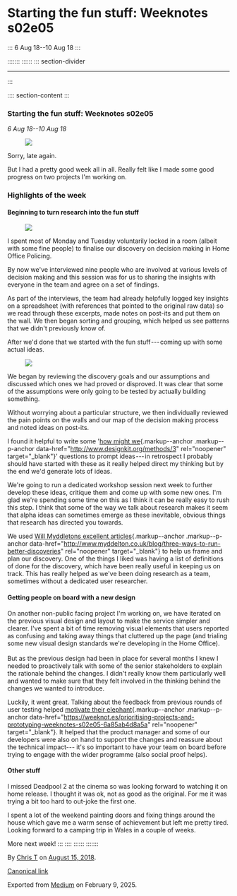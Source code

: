 <div>

# Starting the fun stuff: Weeknotes s02e05 

</div>

::: 
6 Aug 18--10 Aug 18
:::

::::::: 
:::::: 
::: section-divider

------------------------------------------------------------------------
:::

:::: section-content
::: 
### Starting the fun stuff: Weeknotes s02e05 

*6 Aug 18--10 Aug 18*

<figure id="57ec" class="graf graf--figure graf-after--p">
<img
src="https://cdn-images-1.medium.com/max/800/1*kyV6_rUnmjlCn1XxF4B8Mg.gif"
class="graf-image" data-image-id="1*kyV6_rUnmjlCn1XxF4B8Mg.gif"
data-width="500" data-height="218" data-is-featured="true" />
</figure>

Sorry, late again.

But I had a pretty good week all in all. Really felt like I made some
good progress on two projects I'm working on.

### **Highlights of the week** 

#### **Beginning to turn research into the fun stuff** 

<figure id="9e88" class="graf graf--figure graf-after--h4">
<img
src="https://cdn-images-1.medium.com/max/800/1*iAvcUnc2IlT-A7NLpCam-A.gif"
class="graf-image" data-image-id="1*iAvcUnc2IlT-A7NLpCam-A.gif"
data-width="267" data-height="200" />
</figure>

I spent most of Monday and Tuesday voluntarily locked in a room (albeit
with some fine people) to finalise our discovery on decision making in
Home Office Policing.

By now we've interviewed nine people who are involved at various levels
of decision making and this session was for us to sharing the insights
with everyone in the team and agree on a set of findings.

As part of the interviews, the team had already helpfully logged key
insights on a spreadsheet (with references that pointed to the original
raw data) so we read through these excerpts, made notes on post-its and
put them on the wall. We then began sorting and grouping, which helped
us see patterns that we didn't previously know of.

After we'd done that we started with the fun stuff --- coming up with
some actual ideas.

<figure id="48c4" class="graf graf--figure graf-after--p">
<img
src="https://cdn-images-1.medium.com/max/800/1*e25J1GGdvlR-5v64XqIk4w.gif"
class="graf-image" data-image-id="1*e25J1GGdvlR-5v64XqIk4w.gif"
data-width="448" data-height="252" />
</figure>

We began by reviewing the discovery goals and our assumptions and
discussed which ones we had proved or disproved. It was clear that some
of the assumptions were only going to be tested by actually building
something.

Without worrying about a particular structure, we then individually
reviewed the pain points on the walls and our map of the decision making
process and noted ideas on post-its.

I found it helpful to write some '[how might
we](http://www.designkit.org/methods/3){.markup--anchor
.markup--p-anchor data-href="http://www.designkit.org/methods/3"
rel="noopener" target="_blank"}' questions to prompt ideas --- in
retrospect I probably should have started with these as it really helped
direct my thinking but by the end we'd generate lots of ideas.

We're going to run a dedicated workshop session next week to further
develop these ideas, critique them and come up with some new ones. I'm
glad we're spending some time on this as I think it can be really easy
to rush this step. I think that some of the way we talk about research
makes it seem that alpha ideas can sometimes emerge as these inevitable,
obvious things that research has directed you towards.

We used [Will Myddletons excellent
articles](http://www.myddelton.co.uk/blog/three-ways-to-run-better-discoveries){.markup--anchor
.markup--p-anchor
data-href="http://www.myddelton.co.uk/blog/three-ways-to-run-better-discoveries"
rel="noopener" target="_blank"} to help us frame and plan our discovery.
One of the things I liked was having a list of definitions of done for
the discovery, which have been really useful in keeping us on track.
This has really helped as we've been doing research as a team, sometimes
without a dedicated user researcher.

#### **Getting people on board with a new design** 

On another non-public facing project I'm working on, we have iterated on
the previous visual design and layout to make the service simpler and
clearer. I've spent a bit of time removing visual elements that users
reported as confusing and taking away things that cluttered up the page
(and trialing some new visual design standards we're developing in the
Home Office).\
 \
But as the previous design had been in place for several months I knew I
needed to proactively talk with some of the senior stakeholders to
explain the rationale behind the changes. I didn't really know them
particularly well and wanted to make sure that they felt involved in the
thinking behind the changes we wanted to introduce.

Luckily, it went great. Talking about the feedback from previous rounds
of user testing helped [motivate their
elephant](https://weeknot.es/prioritising-projects-and-prototyping-weeknotes-s02e05-6a85ab4d8a5a){.markup--anchor
.markup--p-anchor
data-href="https://weeknot.es/prioritising-projects-and-prototyping-weeknotes-s02e05-6a85ab4d8a5a"
rel="noopener" target="_blank"}. It helped that the product manager and
some of our developers were also on hand to support the changes and
reassure about the technical impact--- it's so important to have your
team on board before trying to engage with the wider programme (also
social proof helps).

#### Other stuff 

I missed Deadpool 2 at the cinema so was looking forward to watching it
on home release. I thought it was ok, not as good as the original. For
me it was trying a bit too hard to out-joke the first one.

I spent a lot of the weekend painting doors and fixing things around the
house which gave me a warm sense of achievement but left me pretty
tired. Looking forward to a camping trip in Wales in a couple of weeks.

More next week!
:::
::::
::::::
:::::::

By [Chris T](https://medium.com/@ctdesign) on [August
15, 2018](https://medium.com/p/39a448701e40).

[Canonical
link](https://medium.com/@ctdesign/starting-the-fun-stuff-weeknotes-s02e05-39a448701e40)

Exported from [Medium](https://medium.com) on February 9, 2025.
